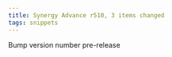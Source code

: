 ```yaml
---
title: Synergy Advance r510, 3 items changed
tags: snippets
---
```


Bump version number pre-release
